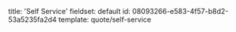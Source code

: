 title: 'Self Service'
fieldset: default
id: 08093266-e583-4f57-b8d2-53a5235fa2d4
template: quote/self-service
